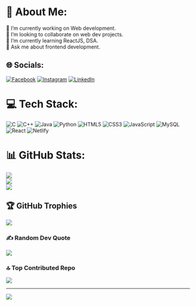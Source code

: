 # 💫 About Me:
🔭 I’m currently working on Web development.<br>👯 I’m looking to collaborate on web dev projects.<br>🌱 I’m currently learning ReactJS, DSA.<br>💬 Ask me about frontend development.


## 🌐 Socials:
[![Facebook](https://img.shields.io/badge/Facebook-%231877F2.svg?logo=Facebook&logoColor=white)](https://facebook.com/https://www.facebook.com/pratham.jain.543908/) [![Instagram](https://img.shields.io/badge/Instagram-%23E4405F.svg?logo=Instagram&logoColor=white)](https://instagram.com/https://www.instagram.com/pratham_jain10/) [![LinkedIn](https://img.shields.io/badge/LinkedIn-%230077B5.svg?logo=linkedin&logoColor=white)](https://linkedin.com/in/in/pratham-jain-ba1b8623a/) 

# 💻 Tech Stack:
![C](https://img.shields.io/badge/c-%2300599C.svg?style=for-the-badge&logo=c&logoColor=white) ![C++](https://img.shields.io/badge/c++-%2300599C.svg?style=for-the-badge&logo=c%2B%2B&logoColor=white) ![Java](https://img.shields.io/badge/java-%23ED8B00.svg?style=for-the-badge&logo=openjdk&logoColor=white) ![Python](https://img.shields.io/badge/python-3670A0?style=for-the-badge&logo=python&logoColor=ffdd54) ![HTML5](https://img.shields.io/badge/html5-%23E34F26.svg?style=for-the-badge&logo=html5&logoColor=white) ![CSS3](https://img.shields.io/badge/css3-%231572B6.svg?style=for-the-badge&logo=css3&logoColor=white) ![JavaScript](https://img.shields.io/badge/javascript-%23323330.svg?style=for-the-badge&logo=javascript&logoColor=%23F7DF1E) ![MySQL](https://img.shields.io/badge/mysql-%2300000f.svg?style=for-the-badge&logo=mysql&logoColor=white) ![React](https://img.shields.io/badge/react-%2320232a.svg?style=for-the-badge&logo=react&logoColor=%2361DAFB) ![Netlify](https://img.shields.io/badge/netlify-%23000000.svg?style=for-the-badge&logo=netlify&logoColor=#00C7B7)
# 📊 GitHub Stats:
![](https://github-readme-stats.vercel.app/api?username=prathamj10&theme=dark&hide_border=true&include_all_commits=false&count_private=false)<br/>
![](https://github-readme-streak-stats.herokuapp.com/?user=prathamj10&theme=dark&hide_border=true)<br/>
![](https://github-readme-stats.vercel.app/api/top-langs/?username=prathamj10&theme=dark&hide_border=true&include_all_commits=false&count_private=false&layout=compact)

## 🏆 GitHub Trophies
![](https://github-profile-trophy.vercel.app/?username=prathamj10&theme=radical&no-frame=false&no-bg=false&margin-w=4)

### ✍️ Random Dev Quote
![](https://quotes-github-readme.vercel.app/api?type=horizontal&theme=radical)

### 🔝 Top Contributed Repo
![](https://github-contributor-stats.vercel.app/api?username=prathamj10&limit=5&theme=dark&combine_all_yearly_contributions=true)

---
[![](https://visitcount.itsvg.in/api?id=prathamj10&icon=0&color=0)](https://visitcount.itsvg.in)

<!-- Proudly created with GPRM ( https://gprm.itsvg.in ) -->


<!--
**prathamj10/prathamj10** is a ✨ _special_ ✨ repository because its `README.md` (this file) appears on your GitHub profile.

Here are some ideas to get you started:

- 🔭 I’m currently working on ...
- 🌱 I’m currently learning ...
- 👯 I’m looking to collaborate on ...
- 🤔 I’m looking for help with ...
- 💬 Ask me about ...
- 📫 How to reach me: ...
- 😄 Pronouns: ...
- ⚡ Fun fact: ...
-->
